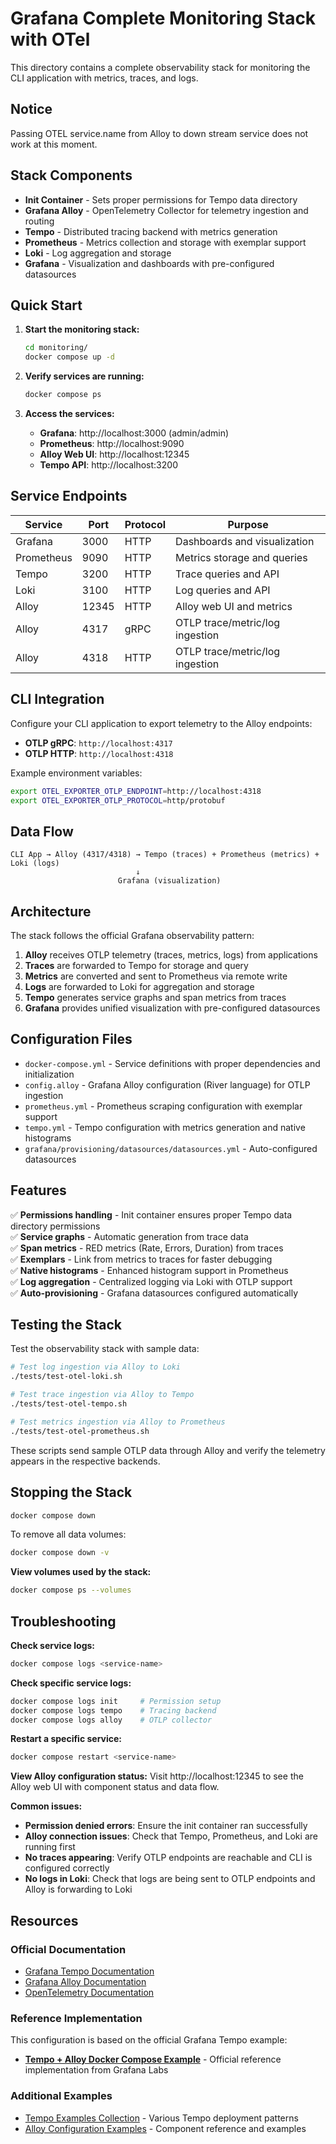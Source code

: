 # Grafana Complete Monitoring Stack with OTel

This directory contains a complete observability stack for monitoring the CLI application with metrics, traces, and logs.

## Notice

Passing OTEL service.name from Alloy to down stream service does not work at this moment.

## Stack Components

- **Init Container** - Sets proper permissions for Tempo data directory
- **Grafana Alloy** - OpenTelemetry Collector for telemetry ingestion and routing
- **Tempo** - Distributed tracing backend with metrics generation
- **Prometheus** - Metrics collection and storage with exemplar support
- **Loki** - Log aggregation and storage
- **Grafana** - Visualization and dashboards with pre-configured datasources

## Quick Start

1. **Start the monitoring stack:**

   ```bash
   cd monitoring/
   docker compose up -d
   ```

2. **Verify services are running:**

   ```bash
   docker compose ps
   ```

3. **Access the services:**
   - **Grafana**: http://localhost:3000 (admin/admin)
   - **Prometheus**: http://localhost:9090
   - **Alloy Web UI**: http://localhost:12345
   - **Tempo API**: http://localhost:3200

## Service Endpoints

| Service    | Port  | Protocol | Purpose                         |
| ---------- | ----- | -------- | ------------------------------- |
| Grafana    | 3000  | HTTP     | Dashboards and visualization    |
| Prometheus | 9090  | HTTP     | Metrics storage and queries     |
| Tempo      | 3200  | HTTP     | Trace queries and API           |
| Loki       | 3100  | HTTP     | Log queries and API             |
| Alloy      | 12345 | HTTP     | Alloy web UI and metrics        |
| Alloy      | 4317  | gRPC     | OTLP trace/metric/log ingestion |
| Alloy      | 4318  | HTTP     | OTLP trace/metric/log ingestion |

## CLI Integration

Configure your CLI application to export telemetry to the Alloy endpoints:

- **OTLP gRPC**: `http://localhost:4317`
- **OTLP HTTP**: `http://localhost:4318`

Example environment variables:

```bash
export OTEL_EXPORTER_OTLP_ENDPOINT=http://localhost:4318
export OTEL_EXPORTER_OTLP_PROTOCOL=http/protobuf
```

## Data Flow

```
CLI App → Alloy (4317/4318) → Tempo (traces) + Prometheus (metrics) + Loki (logs)
                            ↓
                        Grafana (visualization)
```

## Architecture

The stack follows the official Grafana observability pattern:

1. **Alloy** receives OTLP telemetry (traces, metrics, logs) from applications
2. **Traces** are forwarded to Tempo for storage and query
3. **Metrics** are converted and sent to Prometheus via remote write
4. **Logs** are forwarded to Loki for aggregation and storage
5. **Tempo** generates service graphs and span metrics from traces
6. **Grafana** provides unified visualization with pre-configured datasources

## Configuration Files

- `docker-compose.yml` - Service definitions with proper dependencies and initialization
- `config.alloy` - Grafana Alloy configuration (River language) for OTLP ingestion
- `prometheus.yml` - Prometheus scraping configuration with exemplar support
- `tempo.yml` - Tempo configuration with metrics generation and native histograms
- `grafana/provisioning/datasources/datasources.yml` - Auto-configured datasources

## Features

✅ **Permissions handling** - Init container ensures proper Tempo data directory permissions  
✅ **Service graphs** - Automatic generation from trace data  
✅ **Span metrics** - RED metrics (Rate, Errors, Duration) from traces  
✅ **Exemplars** - Link from metrics to traces for faster debugging  
✅ **Native histograms** - Enhanced histogram support in Prometheus  
✅ **Log aggregation** - Centralized logging via Loki with OTLP support  
✅ **Auto-provisioning** - Grafana datasources configured automatically

## Testing the Stack

Test the observability stack with sample data:

```bash
# Test log ingestion via Alloy to Loki
./tests/test-otel-loki.sh

# Test trace ingestion via Alloy to Tempo
./tests/test-otel-tempo.sh

# Test metrics ingestion via Alloy to Prometheus
./tests/test-otel-prometheus.sh
```

These scripts send sample OTLP data through Alloy and verify the telemetry appears in the respective backends.

## Stopping the Stack

```bash
docker compose down
```

To remove all data volumes:

```bash
docker compose down -v
```

**View volumes used by the stack:**

```bash
docker compose ps --volumes
```

## Troubleshooting

**Check service logs:**

```bash
docker compose logs <service-name>
```

**Check specific service logs:**

```bash
docker compose logs init     # Permission setup
docker compose logs tempo    # Tracing backend
docker compose logs alloy    # OTLP collector
```

**Restart a specific service:**

```bash
docker compose restart <service-name>
```

**View Alloy configuration status:**
Visit http://localhost:12345 to see the Alloy web UI with component status and data flow.

**Common issues:**

- **Permission denied errors**: Ensure the init container ran successfully
- **Alloy connection issues**: Check that Tempo, Prometheus, and Loki are running first
- **No traces appearing**: Verify OTLP endpoints are reachable and CLI is configured correctly
- **No logs in Loki**: Check that logs are being sent to OTLP endpoints and Alloy is forwarding to Loki

## Resources

### Official Documentation

- [Grafana Tempo Documentation](https://grafana.com/docs/tempo/latest/)
- [Grafana Alloy Documentation](https://grafana.com/docs/alloy/latest/)
- [OpenTelemetry Documentation](https://opentelemetry.io/docs/)

### Reference Implementation

This configuration is based on the official Grafana Tempo example:

- **[Tempo + Alloy Docker Compose Example](https://github.com/grafana/tempo/tree/main/example/docker-compose/alloy)** - Official reference implementation from Grafana Labs

### Additional Examples

- [Tempo Examples Collection](https://github.com/grafana/tempo/tree/main/example/docker-compose) - Various Tempo deployment patterns
- [Alloy Configuration Examples](https://grafana.com/docs/alloy/latest/reference/components/) - Component reference and examples
